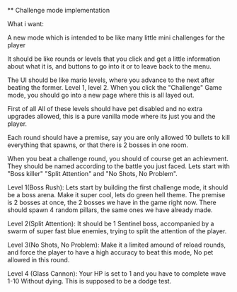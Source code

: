 ** Challenge mode implementation

What i want:

A new mode which is intended to be like many little mini challenges for the player

It should be like rounds or levels that you click and get a little information about what it is, and buttons to go into it or to leave back to the menu.

The UI should be like mario levels, where you advance to the next after beating the former. Level 1, level 2. When you click the "Challenge" Game mode, you should go into a new page where this is all layed out.

First of all All of these levels should have pet disabled and no extra upgrades allowed, this is a pure vanilla mode where its just you and the player.

Each round should have a premise, say you are only allowed 10 bullets to kill everything that spawns, or that there is 2 bosses in one room.

When you beat a challenge round, you should of course get an achievment. They should be named according to the battle you just faced. Lets start with "Boss killer" "Split Attention" and "No Shots, No Problem".

Level 1(Boss Rush): Lets start by building the first challenge mode, it should be a boss arena. Make it super cool, lets do green hell theme. The premise is 2 bosses at once, the 2 bosses we have in the game right now. There should spawn 4 random pillars, the same ones we have already made. 

Level 2(Split Attention): It should be 1 Sentinel boss, accompanied by a swarm of super fast blue enemies, trying to split the attention of the player.

Level 3(No Shots, No Problem): Make it a limited amound of reload rounds, and force the player to have a high accuracy to beat this mode, No pet allowed in this round.

Level 4 (Glass Cannon): Your HP is set to 1 and you have to complete wave 1-10 Without dying. This is supposed to be a dodge test.







